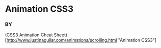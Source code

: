 # Animation CSS3

### BY

(CSS3 Animation Cheat Sheet)[http://www.justinaguilar.com/animations/scrolling.html "Animation CSS3"]
